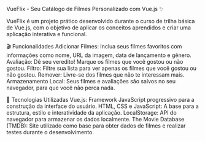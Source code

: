 VueFlix - Seu Catálogo de Filmes Personalizado com Vue.js ✨

VueFlix é um projeto prático desenvolvido durante o curso de trilha básica de Vue.js, com o objetivo de aplicar os conceitos aprendidos e criar uma aplicação interativa e funcional.

🎬 Funcionalidades
Adicionar Filmes: Inclua seus filmes favoritos com informações como nome, URL da imagem, data de lançamento e gênero.
Avaliação: Dê seu veredito! Marque os filmes que você gostou ou não gostou.
Filtro: Filtre sua lista para ver apenas os filmes que você gostou ou não gostou.
Remover: Livre-se dos filmes que não te interessam mais.
Armazenamento Local: Seus filmes e avaliações são salvos no seu navegador, para que você não perca nada.

🚀 Tecnologias Utilizadas
Vue.js: Framework JavaScript progressivo para a construção da interface do usuário.
HTML, CSS e JavaScript: A base para a estrutura, estilo e interatividade da aplicação.
LocalStorage: API do navegador para armazenar os dados localmente.
The Movie Database (TMDB): Site utilizado como base para obter dados de filmes e realizar testes durante o desenvolvimento.
